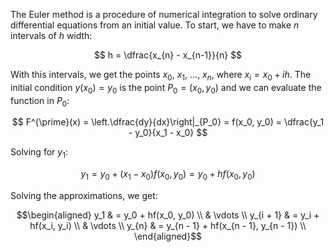 The Euler method is a procedure of numerical integration to solve ordinary differential equations from an initial value. To start, we have to make $n$ intervals of $h$ width:

$$
h = \dfrac{x_{n} - x_{n-1}}{n}
$$

With this intervals, we get the points $x_0$, $x_1$, ..., $x_n$, where $x_i = x_0 + ih$. The initial condition $y(x_0) = y_0$ is the point $P_0 = (x_0, y_0)$ and we can evaluate the function in $P_0$:

$$
F^{\prime}(x) = \left.\dfrac{dy}{dx}\right|_{P_0} = f(x_0, y_0) = \dfrac{y_1 - y_0}{x_1 - x_0}
$$

Solving for $y_1$:

$$
y_1 = y_0 + (x_1 - x_0)f(x_0, y_0) = y_0 + hf(x_0, y_0)
$$

Solving the approximations, we get:

$$\begin{aligned}
y_1 & = y_0 + hf(x_0, y_0) \\
& \vdots \\
y_{i + 1} & = y_i + hf(x_i, y_i) \\
& \vdots \\
y_{n} & = y_{n - 1} + hf(x_{n - 1}, y_{n - 1}) \\
\end{aligned}$$